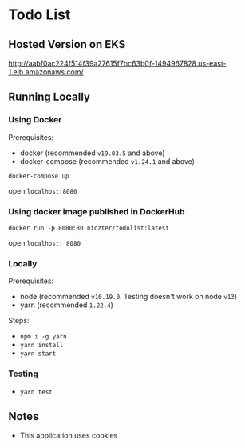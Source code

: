 # Todo List

## Hosted Version on EKS

http://aabf0ac224f514f39a27615f7bc63b0f-1494967828.us-east-1.elb.amazonaws.com/

## Running Locally

### Using Docker

Prerequisites:

- docker (recommended `v19.03.5` and above)
- docker-compose (recommended `v1.24.1` and above)

`docker-compose up`

open `localhost:8080`

### Using docker image published in DockerHub

`docker run -p 8080:80 niczter/todolist:latest`

open `localhost: 8080`

### Locally

Prerequisites:

- node (recommended `v10.19.0`. Testing doesn't work on node `v13`)
- yarn (recommended `1.22.4`)

Steps:

- `npm i -g yarn`
- `yarn install`
- `yarn start`

### Testing

- `yarn test`

## Notes

- This application uses cookies
